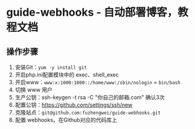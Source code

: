 # guide-webhooks - 自动部署博客，教程文档

## 操作步骤

1. 安装Git：`yum -y install git`
2. 开启php.ini配置模块中的 exec、shell_exec
3. 开启www：`www:x:1000:1000::/home/www:/sbin/nologin` = `bin/bash`
4. 切换 www 用户
5. 生产公钥：ssh-keygen -t rsa -C "你自己的邮箱.com" 确认3次
6. 配置公钥：https://github.com/settings/ssh/new 
7. 克隆站点：`git@github.com:fuzhengwei/guide-webhooks.git`
8. 配置 webhooks，在Github对应的代码库上


